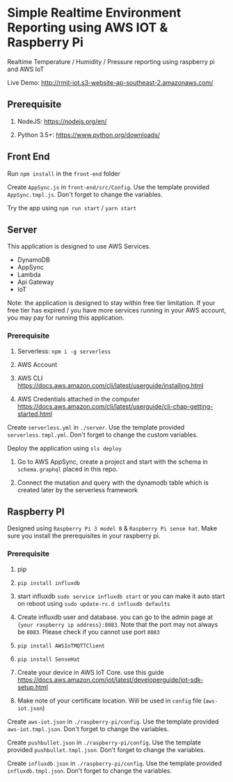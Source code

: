 # Simple Realtime Environment Reporting using AWS IOT & Raspberry Pi

Realtime Temperature / Humidity / Pressure reporting using raspberry pi and AWS IoT

Live Demo: http://rmit-iot.s3-website-ap-southeast-2.amazonaws.com/

## Prerequisite

1. NodeJS: https://nodejs.org/en/

1. Python 3.5+: https://www.python.org/downloads/

## Front End

Run `npm install` in the `front-end` folder

Create `AppSync.js` in `front-end/src/Config`. Use the template provided `AppSync.tmpl.js`. Don't forget to change the variables.

Try the app using `npm run start` / `yarn start`


## Server

This application is designed to use AWS Services.

- DynamoDB
- AppSync
- Lambda
- Api Gateway
- IoT

Note: the application is designed to stay within free tier limitation. If your free tier has expired / you have more services running in your AWS account, you may pay for running this application.

### Prerequisite

1. Serverless: `npm i -g serverless`

1. AWS Account

1. AWS CLI https://docs.aws.amazon.com/cli/latest/userguide/installing.html

1. AWS Credentials attached in the computer https://docs.aws.amazon.com/cli/latest/userguide/cli-chap-getting-started.html


Create `serverless.yml` in `./server`. Use the template provided `serverless.tmpl.yml`. Don't forget to change the custom variables.

Deploy the application using `sls deploy`

1. Go to AWS AppSync, create a project and start with the schema in `schema.graphql` placed in this repo.

1. Connect the mutation and query with the dynamodb table which is created later by the serverless framework


## Raspberry PI

Designed using `Raspberry Pi 3 model B` & `Raspberry Pi sense hat`. Make sure you install the prerequisites in your raspberry pi.

### Prerequisite

1. pip

1. `pip install influxdb`

1. start influxdb `sudo service influxdb start` or you can make it auto start on reboot using `sudo update-rc.d influxdb defaults`

1. Create influxdb user and database. you can go to the admin page at `{your raspberry ip address}:8083`. Note that the port may not always be `8083`. Please check if you cannot use port `8083`

1. `pip install AWSIoTMQTTClient`

1. `pip install SenseHat`

1. Create your device in AWS IoT Core. use this guide https://docs.aws.amazon.com/iot/latest/developerguide/iot-sdk-setup.html

1. Make note of your certificate location. Will be used in `config` file (`aws-iot.json`)

Create `aws-iot.json` in `./raspberry-pi/config`. Use the template provided `aws-iot.tmpl.json`. Don't forget to change the variables.

Create `pushbullet.json` in `./raspberry-pi/config`. Use the template provided `pushbullet.tmpl.json`. Don't forget to change the variables.

Create `influxdb.json` in `./raspberry-pi/config`. Use the template provided `influxdb.tmpl.json`. Don't forget to change the variables.
